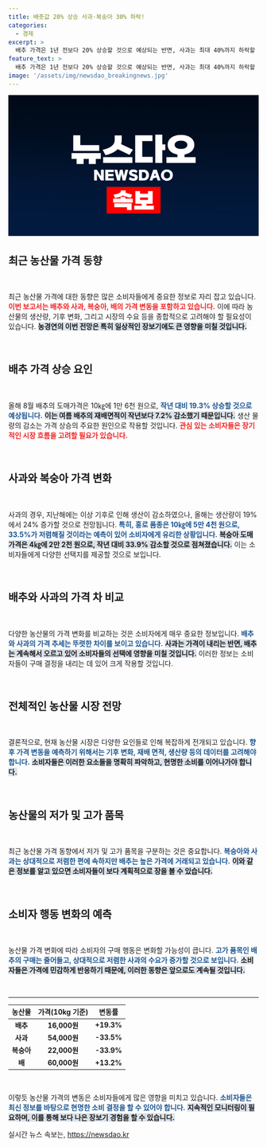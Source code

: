 ```yaml
---
title: 배춧값 20% 상승 사과·복숭아 30% 하락!
categories:
  - 경제
excerpt: >
  배추 가격은 1년 전보다 20% 상승할 것으로 예상되는 반면, 사과는 최대 40%까지 하락할 전망! 여름 채소 시장의 변화와 농산물 가격에 대한 놀라운 예측을 놓치지 마세요!
feature_text: >
  배추 가격은 1년 전보다 20% 상승할 것으로 예상되는 반면, 사과는 최대 40%까지 하락할 전망! 여름 채소 시장의 변화와 농산물 가격에 대한 놀라운 예측을 놓치지 마세요!
image: '/assets/img/newsdao_breakingnews.jpg'
---
```


<p><img src="/assets/img/newsdao_breakingnews.jpg" alt="bookingtag 속보" /></p>

<h2 data-ke-size="size26">최근 농산물 가격 동향</h2>

<p data-ke-size="size16">&nbsp;</p>

<p>최근 농산물 가격에 대한 동향은 많은 소비자들에게 중요한 정보로 자리 잡고 있습니다. <b><span style="color: #ee2323;">이번 보고서는 배추와 사과, 복숭아, 배의 가격 변동을 포함하고 있습니다.</span></b> 이에 따라 농산물의 생산량, 기후 변화, 그리고 시장의 수요 등을 종합적으로 고려해야 할 필요성이 있습니다. <b><span style="background-color: #21538527;">농경연의 이번 전망은 특히 일상적인 장보기에도 큰 영향을 미칠 것입니다.</span></b> </p>

<p data-ke-size="size16">&nbsp;</p>

<h2 data-ke-size="size26">배추 가격 상승 요인</h2>

<p data-ke-size="size16">&nbsp;</p>

<p>올해 8월 배추의 도매가격은 10㎏에 1만 6천 원으로, <b><span style="color: #1a5490;">작년 대비 19.3% 상승할 것으로 예상됩니다.</span></b> <b><span style="background-color: #21538527;">이는 여름 배추의 재배면적이 작년보다 7.2% 감소했기 때문입니다.</span></b> 생산 물량의 감소는 가격 상승의 주요한 원인으로 작용할 것입니다. <b><span style="color: #ee2323;">관심 있는 소비자들은 장기적인 시장 흐름을 고려할 필요가 있습니다.</span></b> </p>

<p data-ke-size="size16">&nbsp;</p>

<h2 data-ke-size="size26">사과와 복숭아 가격 변화</h2>

<p data-ke-size="size16">&nbsp;</p>

<p>사과의 경우, 지난해에는 이상 기후로 인해 생산이 감소하였으나, 올해는 생산량이 19%에서 24% 증가할 것으로 전망됩니다. <b><span style="color: #1a5490;">특히, 홍로 품종은 10㎏에 5만 4천 원으로, 33.5%가 저렴해질 것이라는 예측이 있어 소비자에게 유리한 상황입니다.</span></b> <b><span style="background-color: #21538527;">복숭아 도매가격은 4㎏에 2만 2천 원으로, 작년 대비 33.9% 감소할 것으로 점쳐졌습니다.</span></b> 이는 소비자들에게 다양한 선택지를 제공할 것으로 보입니다. </p>

<p data-ke-size="size16">&nbsp;</p>

<h2 data-ke-size="size26">배추와 사과의 가격 차 비교</h2>

<p data-ke-size="size16">&nbsp;</p>

<p>다양한 농산물의 가격 변화를 비교하는 것은 소비자에게 매우 중요한 정보입니다. <b><span style="color: #1a5490;">배추와 사과의 가격 추세는 뚜렷한 차이를 보이고 있습니다.</span></b> <b><span style="background-color: #21538527;">사과는 가격이 내리는 반면, 배추는 계속해서 오르고 있어 소비자들의 선택에 영향을 미칠 것입니다.</span></b> 이러한 정보는 소비자들이 구매 결정을 내리는 데 있어 크게 작용할 것입니다.</p>

<p data-ke-size="size16">&nbsp;</p>

<h2 data-ke-size="size26">전체적인 농산물 시장 전망</h2>

<p data-ke-size="size16">&nbsp;</p>

<p>결론적으로, 현재 농산물 시장은 다양한 요인들로 인해 복잡하게 전개되고 있습니다. <b><span style="color: #1a5490;">향후 가격 변동을 예측하기 위해서는 기후 변화, 재배 면적, 생산량 등의 데이터를 고려해야 합니다.</span></b> <b><span style="background-color: #21538527;">소비자들은 이러한 요소들을 명확히 파악하고, 현명한 소비를 이어나가야 합니다.</span></b></p>

<p data-ke-size="size16">&nbsp;</p>

<h2 data-ke-size="size26">농산물의 저가 및 고가 품목</h2>

<p data-ke-size="size16">&nbsp;</p>

<p>최근 농산물 가격 동향에서 저가 및 고가 품목을 구분하는 것은 중요합니다. <b><span style="color: #1a5490;">복숭아와 사과는 상대적으로 저렴한 편에 속하지만 배추는 높은 가격에 거래되고 있습니다.</span></b> <b><span style="background-color: #21538527;">이와 같은 정보를 알고 있으면 소비자들이 보다 계획적으로 장을 볼 수 있습니다.</span></b> </p>

<p data-ke-size="size16">&nbsp;</p>

<h2 data-ke-size="size26">소비자 행동 변화의 예측</h2>

<p data-ke-size="size16">&nbsp;</p>

<p>농산물 가격 변화에 따라 소비자의 구매 행동은 변화할 가능성이 큽니다. <b><span style="color: #1a5490;">고가 품목인 배추의 구매는 줄어들고, 상대적으로 저렴한 사과의 수요가 증가할 것으로 보입니다.</span></b> <b><span style="background-color: #21538527;">소비자들은 가격에 민감하게 반응하기 때문에, 이러한 동향은 앞으로도 계속될 것입니다.</span></b> </p>

<p data-ke-size="size16">&nbsp;</p>

<hr>

<table style="width: 100%; border-collapse: collapse;">
  <thead>
    <tr>
      <th style="text-align: center;"><b>농산물</b></th>
      <th style="text-align: center;"><b>가격(10kg 기준)</b></th>
      <th style="text-align: center;"><b>변동률</b></th>
    </tr>
  </thead>
  <tbody>
    <tr>
      <td style="text-align: center; height: 17px;"><b>배추</b></td>
      <td style="text-align: center; height: 17px;"><b>16,000원</b></td>
      <td style="text-align: center; height: 17px;"><b>+19.3%</b></td>
    </tr>
    <tr>
      <td style="text-align: center; height: 17px;"><b>사과</b></td>
      <td style="text-align: center; height: 17px;"><b>54,000원</b></td>
      <td style="text-align: center; height: 17px;"><b>-33.5%</b></td>
    </tr>
    <tr>
      <td style="text-align: center; height: 17px;"><b>복숭아</b></td>
      <td style="text-align: center; height: 17px;"><b>22,000원</b></td>
      <td style="text-align: center; height: 17px;"><b>-33.9%</b></td>
    </tr>
    <tr>
      <td style="text-align: center; height: 17px;"><b>배</b></td>
      <td style="text-align: center; height: 17px;"><b>60,000원</b></td>
      <td style="text-align: center; height: 17px;"><b>+13.2%</b></td>
    </tr>
  </tbody>
</table>

<p data-ke-size="size16">&nbsp;</p>

<p>이렇듯 농산물 가격의 변동은 소비자들에게 많은 영향을 미치고 있습니다. <b><span style="color: #1a5490;">소비자들은 최신 정보를 바탕으로 현명한 소비 결정을 할 수 있어야 합니다.</span></b> <b><span style="background-color: #21538527;">지속적인 모니터링이 필요하며, 이를 통해 보다 나은 장보기 경험을 할 수 있습니다.</span></b></p>
실시간 뉴스 속보는, <a href="https://newsdao.kr" rel="dofollow">https://newsdao.kr</a>


